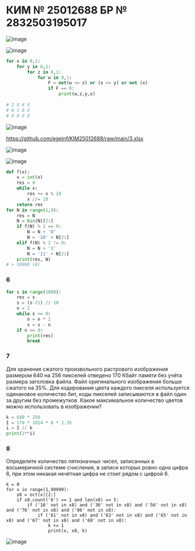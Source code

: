 # КИМ № 25012688 БР № 2832503195017 

![image](https://user-images.githubusercontent.com/70198995/176993350-1fe87ddc-b1ea-4e1d-8f6d-77829828fb06.png)

![image](https://user-images.githubusercontent.com/70198995/176993364-07f93a54-b48f-4a09-a901-3cfe87bb7dd7.png)

```python
for x in 0,1:
    for y in 0,1:
        for z in 0,1:
            for w in 0,1:
                F = not(w <= z) or (x <= y) or not (x)
                if F == 0:
                    print(w,z,y,x)
                    
# 1 X X X 
# 0 1 0 X
# X 0 X X
```

![image](https://user-images.githubusercontent.com/70198995/176993622-909204a5-3808-495c-91d3-93fa706c99cb.png)

https://github.com/egeinf/KIM25012688/raw/main/3.xlsx

![image](https://user-images.githubusercontent.com/70198995/176993777-0f7f94eb-44f3-4c53-8656-00e2f4213d6f.png)

![image](https://user-images.githubusercontent.com/70198995/176994667-a9a3e5dd-d189-410e-9d0b-8ad8a582e4fd.png)

```python
def f(x):
    x = int(x)
    res = 0
    while x:
        res += x % 10
        x //= 10
    return res
for N in range(1,9):
    res = N
    N = bin(N)[2:]
    if f(N) % 2 == 0:
        N = N + '0'
        N = '10' + N[2:]
    elif f(N) % 2 != 0:
        N = N + '1'
        N = '11' + N[2:]
    print(res, N)
# > 10000 (8)
```
### 6
```python
for s in range(1000):
    res = s
    s = (s-21) // 10
    n = 1
    while s >= 0:
        n = n * 2
        s = s - n
    if n == 8:
        print(res)
        break
```
### 7
Для хранения сжатого произвольного растрового изображения размером 640 на 256 пикселей отведено 170 Кбайт памяти без учёта размера заголовка файла. Файл оригинального изображения больше сжатого на 35%. Для кодирования цвета каждого пикселя используется одинаковое количество бит, коды пикселей записываются в файл один за другим без промежутков. Какое максимальное количество цветов можно использовать в изображении?

```python
k = 640 * 256
I = 170 * 1024 * 8 * 1.35
i = I // k
print(2**i)
```
### 8
Определите количество пятизначных чисел, записанных в восьмеричной системе счисления, в записи которых ровно одна цифра 6, при этом никакая нечётная цифра не стоит рядом с цифрой 6.

```
k = 0
for x in range(1,99999):
    x8 = oct(x)[2:]
    if x8.count('6') == 1 and len(x8) == 5:
        if ('16' not in x8) and ('36' not in x8) and ('56' not in x8) and ('76' not in x8) and ('96' not in x8):
            if ('61' not in x8) and ('63' not in x8) and ('65' not in x8) and ('67' not in x8) and ('69' not in x8):
                k += 1
                print(x, x8, k)
```

![image](https://user-images.githubusercontent.com/70198995/176993030-42fe9b20-5d52-45f6-b0bc-9504579fd13b.png)
